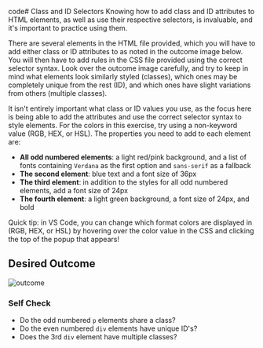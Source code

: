 code# Class and ID Selectors
Knowing how to add class and ID attributes to HTML elements, as well as use their respective selectors, is invaluable, and it's important to practice using them.

There are several elements in the HTML file provided, which you will have to add either class or ID attributes to as noted in the outcome image below. You will then have to add rules in the CSS file provided using the correct selector syntax. Look over the outcome image carefully, and try to keep in mind what elements look similarly styled (classes), which ones may be completely unique from the rest (ID), and which ones have slight variations from others (multiple classes).

It isn't entirely important what class or ID values you use, as the focus here is being able to add the attributes and use the correct selector syntax to style elements. For the colors in this exercise, try using a non-keyword value (RGB, HEX, or HSL). The properties you need to add to each element are:

* **All odd numbered elements**: a light red/pink background, and a list of fonts containing `Verdana` as the first option and `sans-serif` as a fallback
* **The second element**: blue text and a font size of 36px
* **The third element**: in addition to the styles for all odd numbered elements, add a font size of 24px
* **The fourth element**: a light green background, a font size of 24px, and bold

Quick tip: in VS Code, you can change which format colors are displayed in (RGB, HEX, or HSL) by hovering over the color value in the CSS and clicking the top of the popup that appears!

## Desired Outcome
![outcome](https://user-images.githubusercontent.com/70952936/131268858-5360bb32-27ba-4ce0-be59-5fda97f5eb12.png)


### Self Check
- Do the odd numbered `p` elements share a class?
- Do the even numbered `div` elements have unique ID's?
- Does the 3rd `div` element have multiple classes?
